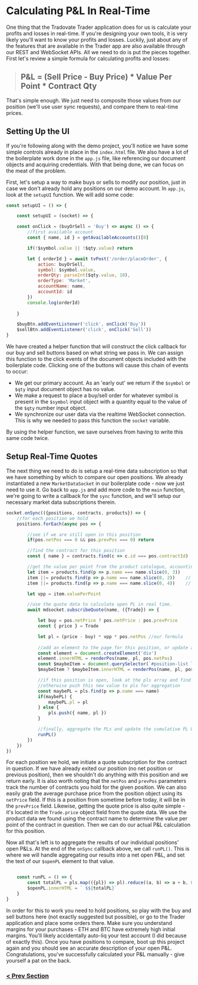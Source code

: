 # Calculating P&L In Real-Time
One thing that the Tradovate Trader application does for us is calculate your profits and losses in real-time. If you're designing your own tools,
it is very likely you'll want to know your profits and losses. Luckily, just about any of the features that are available in the Trader app are also
available through our REST and WebSocket APIs. All we need to do is put the pieces together. First let's review a simple formula for calculating profits
and losses:

> ## P&L = (Sell Price - Buy Price) * Value Per Point * Contract Qty

That's simple enough. We just need to composite those values from our position (we'll use user sync requests), and compare them to real-time prices.


## Setting Up the UI
If you're following along with the demo project, you'll notice we have some simple controls already in place in the `index.html` file. We also have
a lot of the boilerplate work done in the `app.js` file, like referencing our document objects and acquiring credentials. With that being done, we can
focus on the meat of the problem.

First, let's setup a way to make buys or sells to modify our position, just in case we don't already hold any positions on our demo account. In `app.js`, look at the `setupUI` function. We will add some code:

```js
const setupUI = () => {

    const setupUI = (socket) => {

    const onClick = (buyOrSell = 'Buy') => async () => {
        //first available account
        const { name, id } = getAvailableAccounts()[0]

        if(!$symbol.value || !$qty.value) return

        let { orderId } = await tvPost('/order/placeOrder', {
            action: buyOrSell,
            symbol: $symbol.value,
            orderQty: parseInt($qty.value, 10),
            orderType: 'Market',
            accountName: name,
            accountId: id
        })
        console.log(orderId)
       
    }

    $buyBtn.addEventListener('click', onClick('Buy'))
    $sellBtn.addEventListener('click', onClick('Sell'))
}
```

We have created a helper function that will construct the click callback for our buy and sell buttons based on what string we pass in. We can assign this function to the click events of the document objects included with the boilerplate code. Clicking one of the buttons will cause this chain of events to occur:

- We get our primary account. As an 'early out' we return if the `$symbol` or `$qty` input document object has no value.
- We make a request to place a buy/sell order for whatever symbol is present in the `$symbol` input object with a quantity equal to the value of the `$qty` number input object. 
- We synchronize our user data via the realtime WebSocket connection. This is why we needed to pass this function the `socket` variable.

By using the helper function, we save ourselves from having to write this same code twice.

## Setup Real-Time Quotes
The next thing we need to do is setup a real-time data subscription so that we have something by which to compare our open positions. We already 
instantiated a new `MarketDataSocket` in our boilerplate code - now we just need to use it. Go back to `app.js` and add more code to the `main` function,
we're going to write a callback for the `sync` function, and we'll setup our necessary market data subscriptions therein.

```js
socket.onSync(({positions, contracts, products}) => {
    //for each position we hold
    positions.forEach(async pos => {

        //see if we are still open in this position
        if(pos.netPos === 0 && pos.prevPos === 0) return

        //find the contract for this position
        const { name } = contracts.find(c => c.id === pos.contractId)

        //get the value per point from the product catalogue, accounting for 2, 3, and 4 character naming schemes.
        let item = products.find(p => p.name === name.slice(0, 3))
        item ||= products.find(p => p.name === name.slice(0, 2))    // or-equals conditional assigment operator
        item ||= products.find(p => p.name === name.slice(0, 4))    // these lines only run if item is null/undefined

        let vpp = item.valuePerPoint    

        //use the quote data to calculate open PL in real time.
        await mdsocket.subscribeQuote(name, ({Trade}) => {

            let buy = pos.netPrice ? pos.netPrice : pos.prevPrice
            const { price } = Trade            

            let pl = (price - buy) * vpp * pos.netPos //our formula
            
            //add an element to the page for this position, or update an element if it already exists.
            const element = document.createElement('div')
            element.innerHTML = renderPos(name, pl, pos.netPos)
            const $maybeItem = document.querySelector(`#position-list li[data-name="${name}"`)
            $maybeItem ? $maybeItem.innerHTML = renderPos(name, pl, pos.netPos) : $posList.appendChild(element)

            //if this position is open, look at the pls array and find this pos. if it exists, update it, 
            //otherwise push this new value to pls for aggregation
            const maybePL = pls.find(p => p.name === name)
            if(maybePL) {
                maybePL.pl = pl
            } else {
                pls.push({ name, pl })
            }

            //finally, aggregate the PLs and update the cumulative PL UI Element.
            runPL()
        })        
    })
})
```

For each position we hold, we initiate a quote subscription for the contract in question. If we have already exited our position (no net position or 
previous position), then we shouldn't do anything with this position and we return early. It is also worth noting that the `netPos` and `prevPos` 
parameters track the number of contracts you hold for the given position. We can also easily grab the average purchase price from the position
object using its `netPrice` field. If this is a position from sometime before today, it will be in the `prevPrice` field. Likewise, getting the quote price
is also quite simple - it's located in the `Trade.price` object field from the quote data.  We use the product data we found using the contract name to determine the value per point of the contract in question. Then we can do our actual P&L calculation for this position. 

Now all that's left is to aggregate the results of our individual positions' open P&Ls. At the end of the `onSync` callback above, we call `runPL()`. This is where we will handle aggregating our results into a net open P&L, and set the text of our `$openPL` element to that value.

```js

    const runPL = () => {
        const totalPL = pls.map(({pl}) => pl).reduce((a, b) => a + b, 0)
        $openPL.innerHTML = ` $${totalPL}`
    }
}
```
In order for this to work you need to hold positions, so play with the buy and sell buttons here (not exactly suggested but possible), or go to the Trader
application and place some orders there. Make sure you understand margins for your purchases - ETH and BTC have extremely high initial margins. You'll likely accidentally auto-liq your test account (I did because of exactly this). Once you have positions to compare, boot up this project again and you should see an accurate description of your open P&L. Congratulations, you've successfully calculated your P&L manually - give yourself a pat on the back.

### [< Prev Section](https://github.com/tradovate/example-api-js/tree/main/tutorial/WebSockets/EX-11-Tick-Charts)


